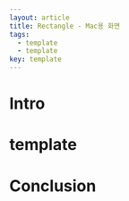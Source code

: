 ```yaml
---
layout: article
title: Rectangle - Mac용 화면
tags:
  - template
  - template
key: template
---
```


# Intro

# template

# Conclusion
